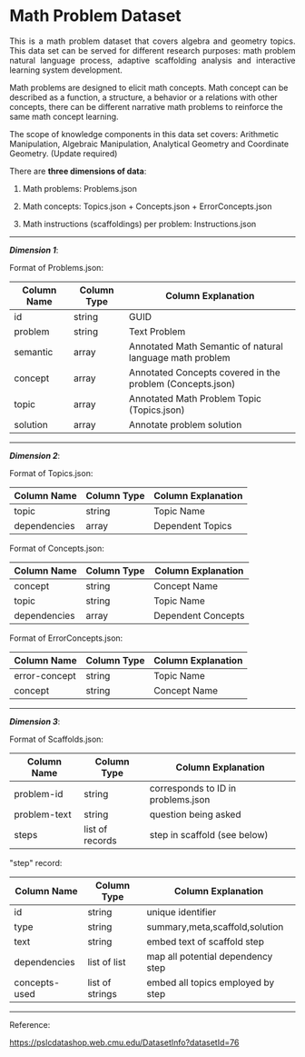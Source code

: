 # Math Problem Dataset
<p align="justify">
This is a math problem dataset that covers algebra and geometry topics. This data set can be served for different research purposes: math problem natural language process, adaptive scaffolding analysis and interactive learning system development.
</p>

Math problems are designed to elicit math concepts. Math concept can be described as a function, a structure, a behavior or a relations with other concepts, there can be different narrative math problems to reinforce the same math concept learning.

The scope of knowledge components in this data set covers:
Arithmetic Manipulation, Algebraic Manipulation, Analytical Geometry and Coordinate Geometry. (Update required)

There are **three dimensions of data**:

1. Math problems: Problems.json

2. Math concepts: Topics.json + Concepts.json + ErrorConcepts.json

3. Math instructions (scaffoldings) per problem: Instructions.json

___

***Dimension 1***: 

Format of Problems.json:

| Column Name  | Column Type  |                       Column Explanation                        |
| -------------|--------------|-----------------------------------------------------------------|
|      id      |    string    |                           GUID                                  |
|     problem  |    string    |                         Text Problem                            |
|     semantic |    array     |     Annotated Math Semantic of natural language math problem    |
|    concept   |    array     |       Annotated Concepts covered in the problem (Concepts.json) |
|     topic    |    array     |       Annotated Math Problem Topic (Topics.json)                |
|     solution |    array     |                   Annotate problem solution                     |

___

***Dimension 2***:

Format of Topics.json:

| Column Name  | Column Type  |                   Column Explanation                            |
| -------------|--------------|-----------------------------------------------------------------|
|   topic      |    string    |                     Topic Name                                  |
| dependencies |    array     |                   Dependent Topics                              |


Format of Concepts.json:

| Column Name  | Column Type  |                   Column Explanation                            |
| -------------|--------------|-----------------------------------------------------------------|
|   concept    |    string    |                     Concept Name                                |
|   topic      |    string    |                     Topic Name                                  |
| dependencies |    array     |                   Dependent Concepts                            |


Format of ErrorConcepts.json:

| Column Name     | Column Type  |                   Column Explanation                            |
| ----------------|--------------|-----------------------------------------------------------------|
|   error-concept |    string    |                     Topic Name                                  |
|   concept       |    string    |                     Concept Name                                |

___

***Dimension 3***:

Format of Scaffolds.json:

| Column Name  |  Column Type    |          Column Explanation        |
| -------------|-----------------|------------------------------------|
|  problem-id  |     string      | corresponds to ID in problems.json |
| problem-text |     string      |       question being asked         |
|    steps     | list of records |   step in scaffold (see below)     |

"step" record:

| Column Name  | Column Type   |         Column Explanation         |
| -------------|---------------|------------------------------------|
|   id         |    string     |       unique identifier            |
|   type       |    string     |   summary,meta,scaffold,solution   |
|   text       |    string     |   embed text of scaffold step      |
| dependencies | list of list  | map all potential dependency step  |
|concepts-used |list of strings| embed all topics employed by step  |

___

Reference:

https://pslcdatashop.web.cmu.edu/DatasetInfo?datasetId=76
